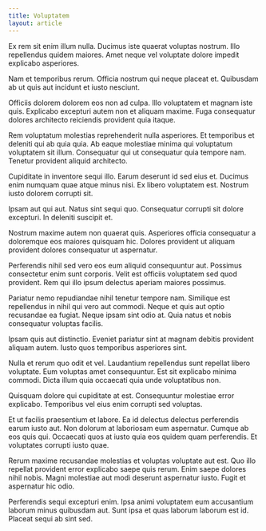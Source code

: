 ```yaml
---
title: Voluptatem
layout: article
---
```

Ex rem sit enim illum nulla. Ducimus iste quaerat voluptas nostrum. Illo repellendus quidem maiores. Amet neque vel voluptate dolore impedit explicabo asperiores.

Nam et temporibus rerum. Officia nostrum qui neque placeat et. Quibusdam ab ut quis aut incidunt et iusto nesciunt.

Officiis dolorem dolorem eos non ad culpa. Illo voluptatem et magnam iste quis. Explicabo excepturi autem non et aliquam maxime. Fuga consequatur dolores architecto reiciendis provident quia itaque.

Rem voluptatum molestias reprehenderit nulla asperiores. Et temporibus et deleniti qui ab quia quia. Ab eaque molestiae minima qui voluptatum voluptatem sit illum. Consequatur qui ut consequatur quia tempore nam. Tenetur provident aliquid architecto.

Cupiditate in inventore sequi illo. Earum deserunt id sed eius et. Ducimus enim numquam quae atque minus nisi. Ex libero voluptatem est. Nostrum iusto dolorem corrupti sit.

Ipsam aut qui aut. Natus sint sequi quo. Consequatur corrupti sit dolore excepturi. In deleniti suscipit et.

Nostrum maxime autem non quaerat quis. Asperiores officia consequatur a doloremque eos maiores quisquam hic. Dolores provident ut aliquam provident dolores consequatur ut aspernatur.

Perferendis nihil sed vero eos eum aliquid consequuntur aut. Possimus consectetur enim sunt corporis. Velit est officiis voluptatem sed quod provident. Rem qui illo ipsum delectus aperiam maiores possimus.

Pariatur nemo repudiandae nihil tenetur tempore nam. Similique est repellendus in nihil qui vero aut commodi. Neque et quis aut optio recusandae ea fugiat. Neque ipsam sint odio at. Quia natus et nobis consequatur voluptas facilis.

Ipsam quis aut distinctio. Eveniet pariatur sint at magnam debitis provident aliquam autem. Iusto quos temporibus asperiores sint.

Nulla et rerum quo odit et vel. Laudantium repellendus sunt repellat libero voluptate. Eum voluptas amet consequuntur. Est sit explicabo minima commodi. Dicta illum quia occaecati quia unde voluptatibus non.

Quisquam dolore qui cupiditate at est. Consequuntur molestiae error explicabo. Temporibus vel eius enim corrupti sed voluptas.

Et ut facilis praesentium et labore. Ea id delectus delectus perferendis earum iusto aut. Non dolorum at laboriosam eum aspernatur. Cumque ab eos quis qui. Occaecati quos at iusto quia eos quidem quam perferendis. Et voluptates corrupti iusto quae.

Rerum maxime recusandae molestias et voluptas voluptate aut est. Quo illo repellat provident error explicabo saepe quis rerum. Enim saepe dolores nihil nobis. Magni molestiae aut modi deserunt aspernatur iusto. Fugit et aspernatur hic odio.

Perferendis sequi excepturi enim. Ipsa animi voluptatem eum accusantium laborum minus quibusdam aut. Sunt ipsa et quas laborum laborum est id. Placeat sequi ab sint sed.
